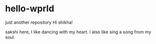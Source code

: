 # hello-wprld
just another repository
Hi shikha!

sakshi here, I like dancing with my heart.
i also like sing a song from my soul.

